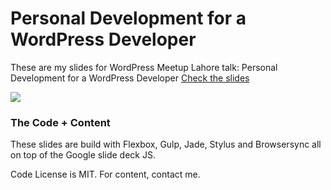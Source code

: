 # Personal Development for a WordPress Developer

These are my slides for WordPress Meetup Lahore talk: Personal Development for a WordPress Developer
[Check the slides](http://ahmadawais.github.io/Talk_Personal_Development_for_a_WordPress_Developer/)

![](https://i.imgur.com/c2MnzbC.jpg)


### The Code + Content

These slides are build with Flexbox, Gulp, Jade, Stylus and Browsersync all on top of the Google slide deck JS.

Code License is MIT. For content, contact me.


